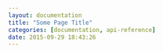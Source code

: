 ```yaml
---
layout: documentation
title: "Some Page Title"
categories: [documentation, api-reference]
date: 2015-09-29 18:43:26
---
```

